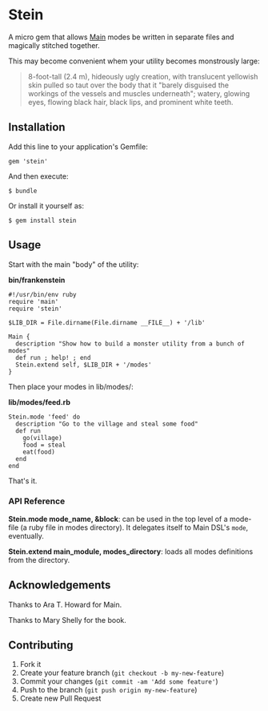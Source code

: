 # Stein

A micro gem that allows [Main][] modes be written in separate files and magically
stitched together.

This may become convenient whem your utility becomes monstrously large:
> 8-foot-tall (2.4 m), hideously ugly creation, with translucent yellowish skin
> pulled so taut over the body that it "barely disguised the workings of the
> vessels and muscles underneath"; watery, glowing eyes, flowing black hair,
> black lips, and prominent white teeth.

[Main]: https://github.com/ahoward/main

## Installation

Add this line to your application's Gemfile:

    gem 'stein'

And then execute:

    $ bundle

Or install it yourself as:

    $ gem install stein

## Usage

Start with the main "body" of the utility:

**bin/frankenstein**

```
#!/usr/bin/env ruby
require 'main'
require 'stein'

$LIB_DIR = File.dirname(File.dirname __FILE__) + '/lib'

Main {
  description "Show how to build a monster utility from a bunch of modes"
  def run ; help! ; end
  Stein.extend self, $LIB_DIR + '/modes'
}
```

Then place your modes in lib/modes/:

**lib/modes/feed.rb**

```
Stein.mode 'feed' do
  description "Go to the village and steal some food"
  def run
    go(village)
    food = steal
    eat(food)
  end
end
```

That's it.

### API Reference

**Stein.mode mode_name, &block**: can be used in the top level of a mode-file (a
ruby file in modes directory). It delegates itself to Main DSL's `mode`,
eventually.

**Stein.extend main_module, modes_directory**: loads all modes definitions from
the directory.

## Acknowledgements

Thanks to Ara T. Howard for Main.

Thanks to Mary Shelly for the book.

## Contributing

1. Fork it
2. Create your feature branch (`git checkout -b my-new-feature`)
3. Commit your changes (`git commit -am 'Add some feature'`)
4. Push to the branch (`git push origin my-new-feature`)
5. Create new Pull Request
